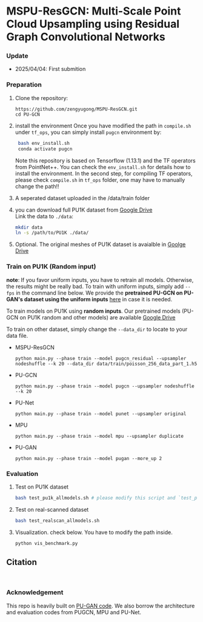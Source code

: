 # MSPU-ResGCN: Multi-Scale Point Cloud Upsampling using Residual Graph Convolutional Networks 


### Update
* 2025/04/04: First submition


### Preparation

1. Clone the repository:

   ```shell
   https://github.com/zengyugong/MSPU-ResGCN.git
   cd PU-GCN
   ```
   
2. install the environment
   Once you have modified the path in `compile.sh` under `tf_ops`, you can simply install `pugcn` environment by:  
   
   ```bash
    bash env_install.sh
    conda activate pugcn
   ```
   
   Note this repository is based on Tensorflow (1.13.1) and the TF operators from PointNet++.  You can check the `env_install.sh` for details how to install the environment.  In the second step, for compiling TF operators, please check `compile.sh` in `tf_ops` folder, one may have to manually change the path!!
   
3. A seperated dataset uploaded in the /data/train folder
   
4. you can download full PU1K dataset from [Google Drive](https://drive.google.com/file/d/1oTAx34YNbL6GDwHYL2qqvjmYtTVWcELg/view?usp=sharing)  
    Link the data to `./data`:

    ```bash
    mkdir data
    ln -s /path/to/PU1K ./data/
    ```
5. Optional. The original meshes of PU1K dataset is avaialble in [Goolge Drive](https://drive.google.com/file/d/1tnMjJUeh1e27mCRSNmICwGCQDl20mFae/view?usp=sharing)
    
### Train on PU1K (Random input) 

**note**: If you favor uniform inputs, you have to retrain all models. Otherwise, the results might be really bad. To train with uniform inputs, simply add `--fps` in the command line below.
We provide the **pretrained PU-GCN on PU-GAN's dataset using the uniform inputs** [here](https://drive.google.com/file/d/1xdG3hUomPoUhdusuYjHqCyl8YMBwYrZg/view?usp=share_link) in case it is needed. 

To train models on PU1K using **random inputs**. Our pretrained models (PU-GCN on PU1K random and other models) are available [Google Drive](https://drive.google.com/file/d/1vusBIw7sd69gnyaeoWMiGaPHfkyHM5Qb/view?usp=sharing)

To train on other dataset, simply change the `--data_dir` to locate to your data file. 

-  MSPU-ResGCN
    ```shell
    python main.py --phase train --model pugcn_residual --upsampler nodeshuffle --k 20 --data_dir data/train/poisson_256_data_part_1.h5
    ```

-  PU-GCN
    ```shell
    python main.py --phase train --model pugcn --upsampler nodeshuffle --k 20 
    ```

-  PU-Net
    ```
    python main.py --phase train --model punet --upsampler original  
    ```

-  MPU
    ```
    python main.py --phase train --model mpu --upsampler duplicate 
    ```

-  PU-GAN
    ```
    python main.py --phase train --model pugan --more_up 2 
    ```



### Evaluation

1. Test on PU1K dataset
   ```bash
   bash test_pu1k_allmodels.sh # please modify this script and `test_pu1k.sh` if needed
   ```

5. Test on real-scanned dataset

    ```bash
    bash test_realscan_allmodels.sh
    ```

6. Visualization. 
    check below. You have to modify the path inside. 
    
    ```bash
    python vis_benchmark.py
    ```
    



## Citation



​    
### Acknowledgement
This repo is heavily built on [PU-GAN code](https://github.com/liruihui/PU-GAN). We also borrow the architecture and evaluation codes from PUGCN, MPU and PU-Net. 



